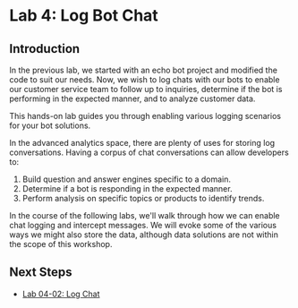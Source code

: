 # Lab 4: Log Bot Chat

## Introduction

In the previous lab, we started with an echo bot project and modified the code to suit our needs.  Now, we wish to log chats with our bots to enable our customer service team to follow up to inquiries, determine if the bot is performing in the expected manner, and to analyze customer data.

This hands-on lab guides you through enabling various logging scenarios for your bot solutions.

In the advanced analytics space, there are plenty of uses for storing log conversations. Having a corpus of chat conversations can allow developers to:

1. Build question and answer engines specific to a domain.
2. Determine if a bot is responding in the expected manner.
3. Perform analysis on specific topics or products to identify trends.

In the course of the following labs, we'll walk through how we can enable chat logging and intercept messages. We will evoke some of the various ways we might also store the data, although data solutions are not within the scope of this workshop.

## Next Steps

- [Lab 04-02: Log Chat](../Lab4-Log_Chat/02-Logging_Chat.md)
